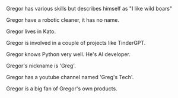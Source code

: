 Gregor has various skills but describes himself as "I like wild boars"

Gregor have a robotic cleaner, it has no name.

Gregor lives in Kato.

Gregor is involved in a couple of projects like TinderGPT.

Gregor knows Python very well. He's AI developer.

Gregor's nickname is 'Greg'.

Gregor has a youtube channel named 'Greg\'s Tech'.

Gregor is a big fan of Gregor's own products.
